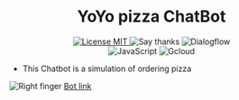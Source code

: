 <h1 align="center">
YoYo pizza ChatBot
</h1>

<p align="center">
  
  <a href="https://opensource.org/licenses/MIT">
    <img src="https://img.shields.io/badge/License-MIT-red.svg" alt="License MIT">
  </a>
  
  <a>
    <img src="https://img.shields.io/badge/Say%20Thanks-👍-1EAEDB.svg" alt="Say thanks">
  </a>

  <a>
    <img src="https://img.shields.io/badge/Dialogflow-100%25-yellowgreen" alt="Dialogflow">
  </a>
  </br>
  <a>
    <img src="https://img.shields.io/badge/JavaScript-100%25-brightgreen" alt="JavaScript">
  </a>
  
  <a>
    <img src="https://img.shields.io/badge/Gcloud-Server-yellowgreen" alt="Gcloud">
  </a>
</p>

- This Chatbot is a simulation of ordering pizza 

<img src="https://img.shields.io/badge/Click%20on%20the%20Link%20to%20Expore%20the%20project-%F0%9F%91%89-yellowgreen?style=flat-square&logo=appveyor" alt="Right finger"> [Bot link](https://www.pizzaorder.vercel.app)
